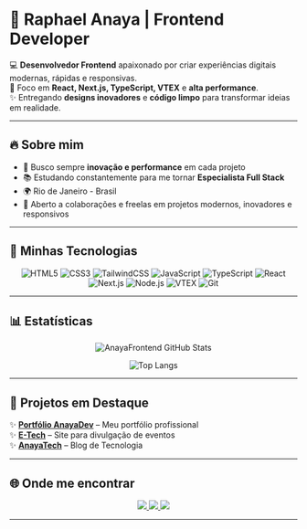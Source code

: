 # 🌟 Raphael Anaya | Frontend Developer  

💻 **Desenvolvedor Frontend** apaixonado por criar experiências digitais modernas, rápidas e responsivas.  
🚀 Foco em **React, Next.js, TypeScript, VTEX** e **alta performance**.  
✨ Entregando **designs inovadores** e **código limpo** para transformar ideias em realidade.  

---

## 🔥 Sobre mim  
- 🎯 Busco sempre **inovação e performance** em cada projeto  
- 📚 Estudando constantemente para me tornar **Especialista Full Stack**  
- 🌍 Rio de Janeiro - Brasil  
- 🤝 Aberto a colaborações e freelas em projetos modernos, inovadores e responsivos  

---

## 🚀 Minhas Tecnologias  

<div align="center">

![HTML5](https://img.shields.io/badge/HTML5-E34F26?style=for-the-badge&logo=html5&logoColor=fff)
![CSS3](https://img.shields.io/badge/CSS3-1572B6?style=for-the-badge&logo=css3&logoColor=fff)
![TailwindCSS](https://img.shields.io/badge/TailwindCSS-38B2AC?style=for-the-badge&logo=tailwindcss&logoColor=fff)
![JavaScript](https://img.shields.io/badge/JavaScript-F7DF1E?style=for-the-badge&logo=javascript&logoColor=000)
![TypeScript](https://img.shields.io/badge/TypeScript-3178C6?style=for-the-badge&logo=typescript&logoColor=fff)
![React](https://img.shields.io/badge/React-61DAFB?style=for-the-badge&logo=react&logoColor=000)
![Next.js](https://img.shields.io/badge/Next.js-000?style=for-the-badge&logo=nextdotjs&logoColor=fff)
![Node.js](https://img.shields.io/badge/Node.js-339933?style=for-the-badge&logo=nodedotjs&logoColor=fff)
![VTEX](https://img.shields.io/badge/VTEX-E31837?style=for-the-badge&logo=vtex&logoColor=fff)
![Git](https://img.shields.io/badge/Git-F05032?style=for-the-badge&logo=git&logoColor=fff)

</div>

---

## 📊 Estatísticas  

<div align="center">

![AnayaFrontend GitHub Stats](https://github-readme-stats.vercel.app/api?username=AnayaFrontend&show_icons=true&theme=radical&hide_border=true)  

![Top Langs](https://github-readme-stats.vercel.app/api/top-langs/?username=AnayaFrontend&layout=compact&theme=radical&hide_border=true)

</div>

---

## 🎨 Projetos em Destaque  

✨ [**Portfólio AnayaDev**](https://github.com/AnayaFrontend/portfolio-anayadev) – Meu portfólio profissional  
✨ [**E-Tech**](https://github.com/AnayaFrontend/e-tech) – Site para divulgação de eventos  
✨ [**AnayaTech**](https://github.com/AnayaFrontend/anayatech) – Blog de Tecnologia  

---

## 🌐 Onde me encontrar  

<div align="center">

<a href="https://www.linkedin.com/in/anaya-frontend/">
  <img src="https://img.shields.io/badge/LinkedIn-0077B5?style=for-the-badge&logo=linkedin&logoColor=fff" />
</a>
<a href="#">
  <img src="https://img.shields.io/badge/Portfolio-FF4088?style=for-the-badge&logo=vercel&logoColor=fff" />
</a>
<a href="mailto:raphael.anaya.dev@gmail.com">
  <img src="https://img.shields.io/badge/Email-323330?style=for-the-badge&logo=gmail&logoColor=fff" />
</a>

</div>

---
